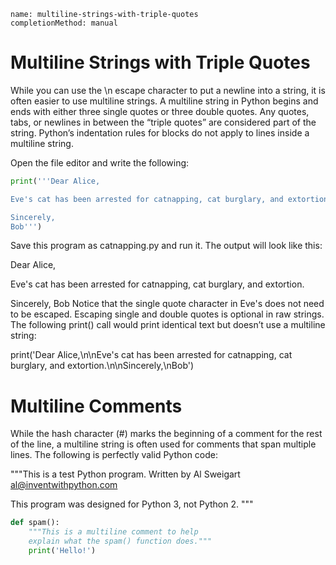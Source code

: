 ```ngMeta
name: multiline-strings-with-triple-quotes
completionMethod: manual
```
# Multiline Strings with Triple Quotes
While you can use the \n escape character to put a newline into a string, it is often easier to use multiline strings. A multiline string in Python begins and ends with either three single quotes or three double quotes. Any quotes, tabs, or newlines in between the “triple quotes” are considered part of the string. Python’s indentation rules for blocks do not apply to lines inside a multiline string.

Open the file editor and write the following:

```python
print('''Dear Alice,

Eve's cat has been arrested for catnapping, cat burglary, and extortion.

Sincerely,
Bob''')
```
Save this program as catnapping.py and run it. The output will look like this:


Dear Alice,

Eve's cat has been arrested for catnapping, cat burglary, and extortion.

Sincerely,
Bob
Notice that the single quote character in Eve's does not need to be escaped. Escaping single and double quotes is optional in raw strings. The following print() call would print identical text but doesn’t use a multiline string:


print('Dear Alice,\n\nEve\'s cat has been arrested for catnapping, cat
burglary, and extortion.\n\nSincerely,\nBob')
# Multiline Comments
While the hash character (#) marks the beginning of a comment for the rest of the line, a multiline string is often used for comments that span multiple lines. The following is perfectly valid Python code:


"""This is a test Python program.
Written by Al Sweigart al@inventwithpython.com

This program was designed for Python 3, not Python 2.
"""
```python
def spam():
    """This is a multiline comment to help
    explain what the spam() function does."""
    print('Hello!')
```